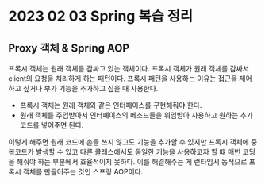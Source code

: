 # 2023 02 03 Spring 복습 정리 

## Proxy 객체 & Spring AOP
프록시 객체는 원래 객체를 감싸고 있는 객체이다. 프록시 객체가 원래 객체를 감싸서 client의 요청을 처리하게 하는 패턴이다. 프록시 패턴을 사용하는 이유는 접근을 제어하고 싶거나 부가 기능을 추가하고 싶을 때 사용한다. 
- 프록시 객체는 원래 객체와 같은 인터페이스를 구현해줘야 한다. 
- 원래 객체를 주입받아서 인터페이스의 메소드들을 위임받아 사용하고 원하는 추가 코드를 넣어주면 된다.


이렇게 해주면 원래 코드에 손을 쓰지 않고도 기능을 추가할 수 있지만 프록시 객체에 중복코드가 발생할 수 있고 다른 클래스에서도 동일한 기능을 사용하고자 할 떄 매번 코딩을 해줘야 하는 부분에서 효율적이지 못하다. 이를 해결해주는 게 런타임시 동적으로 프록시 객체를 만들어주는 것인 스프링 AOP이다.
